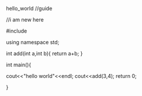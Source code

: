 hello_world
//guide

//i am new here

#include<iostream>

using namespace std;

int add(int a,int b){
return a+b;
}

int main(){ 

cout<<"hello world"<<endl;
cout<<add(3,4);
return 0; 

}


